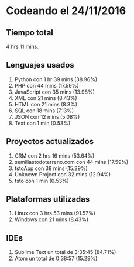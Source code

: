 # Codeando el 24/11/2016

## Tiempo total
4 hrs 11 mins.

## Lenguajes usados
1. Python con 1 hr 39 mins (38.96%)
1. PHP con 44 mins (17.59%)
1. JavaScript con 35 mins (13.98%)
1. XML con 21 mins (8.43%)
1. HTML con 21 mins (8.3%)
1. SQL con 18 mins (7.13%)
1. JSON con 12 mins (5.08%)
1. Text con 1 min (0.53%)

## Proyectos actualizados
1. CRM con 2 hrs 16 mins (53.64%)
1. semillastodoterreno.com con 44 mins (17.59%)
1. tstoApp con 38 mins (15.29%)
1. Unknown Project con 32 mins (12.94%)
1. tsto con 1 min (0.53%)

## Plataformas utilizadas
1. Linux con 3 hrs 53 mins (91.57%)
1. Windows con 21 mins (8.43%)

## IDEs
1. Sublime Text un total de 3:35:45 (84.71%)
1. Atom un total de 0:38:57 (15.29%)
